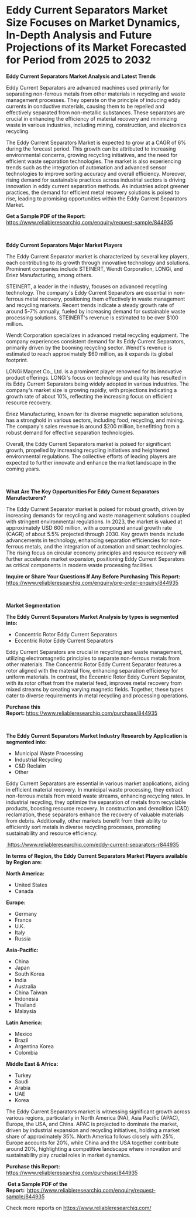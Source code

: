 <p><h1>Eddy Current Separators Market Size Focuses on Market Dynamics, In-Depth Analysis and Future Projections of its Market Forecasted for Period from 2025 to 2032</h1></p><p><strong>Eddy Current Separators Market Analysis and Latest Trends</strong></p>
<p><p>Eddy Current Separators are advanced machines used primarily for separating non-ferrous metals from other materials in recycling and waste management processes. They operate on the principle of inducing eddy currents in conductive materials, causing them to be repelled and effectively separated from non-metallic substances. These separators are crucial in enhancing the efficiency of material recovery and minimizing waste in various industries, including mining, construction, and electronics recycling.</p><p>The Eddy Current Separators Market is expected to grow at a CAGR of 6% during the forecast period. This growth can be attributed to increasing environmental concerns, growing recycling initiatives, and the need for efficient waste separation technologies. The market is also experiencing trends such as the integration of automation and advanced sensor technologies to improve sorting accuracy and overall efficiency. Moreover, rising demand for sustainable practices across industrial sectors is driving innovation in eddy current separation methods. As industries adopt greener practices, the demand for efficient metal recovery solutions is poised to rise, leading to promising opportunities within the Eddy Current Separators Market.</p></p>
<p><strong>Get a Sample PDF of the Report:&nbsp;</strong> <a href="https://www.reliableresearchiq.com/enquiry/request-sample/844935?utm_campaign=3103&utm_medium=2&utm_source=Github&utm_content=ia&utm_term=08042025&utm_id=eddy-current-separators">https://www.reliableresearchiq.com/enquiry/request-sample/844935</a></p>
<p>&nbsp;</p>
<p><strong>Eddy Current Separators Major Market Players</strong></p>
<p><p>The Eddy Current Separator market is characterized by several key players, each contributing to its growth through innovative technology and solutions. Prominent companies include STEINERT, Wendt Corporation, LONGi, and Eriez Manufacturing, among others.</p><p>STEINERT, a leader in the industry, focuses on advanced recycling technology. The company's Eddy Current Separators are essential in non-ferrous metal recovery, positioning them effectively in waste management and recycling markets. Recent trends indicate a steady growth rate of around 5-7% annually, fueled by increasing demand for sustainable waste processing solutions. STEINERT's revenue is estimated to be over $100 million.</p><p>Wendt Corporation specializes in advanced metal recycling equipment. The company experiences consistent demand for its Eddy Current Separators, primarily driven by the booming recycling sector. Wendt's revenue is estimated to reach approximately $60 million, as it expands its global footprint.</p><p>LONGi Magnet Co., Ltd. is a prominent player renowned for its innovative product offerings. LONGi's focus on technology and quality has resulted in its Eddy Current Separators being widely adopted in various industries. The company's market size is growing rapidly, with projections indicating a growth rate of about 10%, reflecting the increasing focus on efficient resource recovery.</p><p>Eriez Manufacturing, known for its diverse magnetic separation solutions, has a stronghold in various sectors, including food, recycling, and mining. The company's sales revenue is around $200 million, benefitting from a robust demand for effective separation technologies.</p><p>Overall, the Eddy Current Separators market is poised for significant growth, propelled by increasing recycling initiatives and heightened environmental regulations. The collective efforts of leading players are expected to further innovate and enhance the market landscape in the coming years.</p></p>
<p>&nbsp;</p>
<p><strong>What Are The Key Opportunities For Eddy Current Separators Manufacturers?</strong></p>
<p><p>The Eddy Current Separator market is poised for robust growth, driven by increasing demands for recycling and waste management solutions coupled with stringent environmental regulations. In 2023, the market is valued at approximately USD 600 million, with a compound annual growth rate (CAGR) of about 5.5% projected through 2030. Key growth trends include advancements in technology, enhancing separation efficiencies for non-ferrous metals, and the integration of automation and smart technologies. The rising focus on circular economy principles and resource recovery will further accelerate market expansion, positioning Eddy Current Separators as critical components in modern waste processing facilities.</p></p>
<p><strong>Inquire or Share Your Questions If Any Before Purchasing This Report:</strong> <a href="https://www.reliableresearchiq.com/enquiry/pre-order-enquiry/844935?utm_campaign=3103&utm_medium=2&utm_source=Github&utm_content=ia&utm_term=08042025&utm_id=eddy-current-separators">https://www.reliableresearchiq.com/enquiry/pre-order-enquiry/844935</a></p>
<p>&nbsp;</p>
<p><strong>Market Segmentation</strong></p>
<p><strong>The Eddy Current Separators Market Analysis by types is segmented into:</strong></p>
<p><ul><li>Concentric Rotor Eddy Current Separators</li><li>Eccentric Rotor Eddy Current Separators</li></ul></p>
<p><p>Eddy Current Separators are crucial in recycling and waste management, utilizing electromagnetic principles to separate non-ferrous metals from other materials. The Concentric Rotor Eddy Current Separator features a rotor aligned with the material flow, enhancing separation efficiency for uniform materials. In contrast, the Eccentric Rotor Eddy Current Separator, with its rotor offset from the material feed, improves metal recovery from mixed streams by creating varying magnetic fields. Together, these types cater to diverse requirements in metal recycling and processing operations.</p></p>
<p><strong>Purchase this Report:&nbsp;</strong><a href="https://www.reliableresearchiq.com/purchase/844935?utm_campaign=3103&utm_medium=2&utm_source=Github&utm_content=ia&utm_term=08042025&utm_id=eddy-current-separators">https://www.reliableresearchiq.com/purchase/844935</a></p>
<p>&nbsp;</p>
<p><strong>The Eddy Current Separators Market Industry Research by Application is segmented into:</strong></p>
<p><ul><li>Municipal Waste Processing</li><li>Industrial Recycling</li><li>C&D Reclaim</li><li>Other</li></ul></p>
<p><p>Eddy Current Separators are essential in various market applications, aiding in efficient material recovery. In municipal waste processing, they extract non-ferrous metals from mixed waste streams, enhancing recycling rates. In industrial recycling, they optimize the separation of metals from recyclable products, boosting resource recovery. In construction and demolition (C&D) reclamation, these separators enhance the recovery of valuable materials from debris. Additionally, other markets benefit from their ability to efficiently sort metals in diverse recycling processes, promoting sustainability and resource efficiency.</p></p>
<p><a href="https://www.reliableresearchiq.com/eddy-current-separators-r844935?utm_campaign=3103&utm_medium=2&utm_source=Github&utm_content=ia&utm_term=08042025&utm_id=eddy-current-separators">&nbsp;https://www.reliableresearchiq.com/eddy-current-separators-r844935</a></p>
<p><strong>In terms of Region, the Eddy Current Separators Market Players available by Region are:</strong></p>
<p>
    <p> <strong> North America: </strong>
        <ul>
            <li>United States</li>
            <li>Canada</li>
        </ul>
        </p> 
    <p> <strong> Europe: </strong>
        <ul>
            <li>Germany</li>
            <li>France</li>
            <li>U.K.</li>
            <li>Italy</li>
            <li>Russia</li>
        </ul>
        </p> 
    <p> <strong> Asia-Pacific: </strong>
        <ul>
            <li>China</li>
            <li>Japan</li>
            <li>South Korea</li>
            <li>India</li>
            <li>Australia</li>
            <li>China Taiwan</li>
            <li>Indonesia</li>
            <li>Thailand</li>
            <li>Malaysia</li>
        </ul>
        </p> 
    <p> <strong> Latin America: </strong>
        <ul>
            <li>Mexico</li>
            <li>Brazil</li>
            <li>Argentina Korea</li>
            <li>Colombia</li>
        </ul>
        </p> 
    <p> <strong> Middle East & Africa: </strong>
        <ul>
            <li>Turkey</li>
            <li>Saudi</li>
            <li>Arabia</li>
            <li>UAE</li>
            <li>Korea</li>
        </ul>
    </p>
    </p>
<p><p>The Eddy Current Separators market is witnessing significant growth across various regions, particularly in North America (NA), Asia Pacific (APAC), Europe, the USA, and China. APAC is projected to dominate the market, driven by industrial expansion and recycling initiatives, holding a market share of approximately 35%. North America follows closely with 25%, Europe accounts for 20%, while China and the USA together contribute around 20%, highlighting a competitive landscape where innovation and sustainability play crucial roles in market dynamics.</p></p>
<p><strong>Purchase this Report: </strong><a href="https://www.reliableresearchiq.com/purchase/844935?utm_campaign=3103&utm_medium=2&utm_source=Github&utm_content=ia&utm_term=08042025&utm_id=eddy-current-separators">https://www.reliableresearchiq.com/purchase/844935</a></p>
<p>&nbsp;<strong>Get a Sample PDF of the Report:&nbsp;&nbsp;</strong><a href="https://www.reliableresearchiq.com/enquiry/request-sample/844935?utm_campaign=3103&utm_medium=2&utm_source=Github&utm_content=ia&utm_term=08042025&utm_id=eddy-current-separators">https://www.reliableresearchiq.com/enquiry/request-sample/844935</a></p>
<p><strong></strong></p>
<p>Check more reports on <a href="https://www.reliableresearchiq.com/?utm_campaign=3103&utm_medium=2&utm_source=Github&utm_content=ia&utm_term=08042025&utm_id=eddy-current-separators">https://www.reliableresearchiq.com/</a></p>